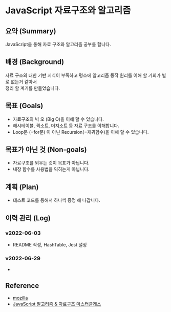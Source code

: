 # JavaScript 자료구조와 알고리즘  
## 요약 (Summary)
JavaScript을 통해 자료 구조와 알고리즘 공부를 합니다. 

## 배경 (Background)
자료 구조의 대한 기반 지식이 부족하고 평소에 알고리즘 동작 원리를 이해 할 기회가 별로 없는거 같아서   
정리 할 계기를 만들었습니다. 


## 목표 (Goals)
* 자료구조의 빅 오 (Big O)을 이해 할 수 있습니다.
* 해시테이블, 퀵소트, 머지소트 등 자료 구조를 이해합니다.
* Loop문 (=for문) 이 아닌 Recursion(=재귀함수)을 이해 할 수 있습니다.


## 목표가 아닌 것 (Non-goals)
* 자료구조를 외우는 것이 목표가 아닙니다.
* 내장 함수를 사용법을 익히는게 아닙니다.

## 계획 (Plan)
* 테스트 코드를 통해서 하나씩 증명 해 나갑니다.

## 이력 관리 (Log)
### v2022-06-03
* README 작성, HashTable, Jest 설정

### v2022-06-29
* 


##  Reference
* [mozilla](https://developer.mozilla.org/ko/docs/Web/JavaScript)
* [JavaScript 알고리즘 & 자료구조 마스터클래스](https://www.udemy.com/share/105zfq3@MGeQ_6JUaggtZJdZuUk1KWf-gZnnweq5LQoOtqe4UK9mRFZpOBD2asw7VdUubD8p4Q==/)
